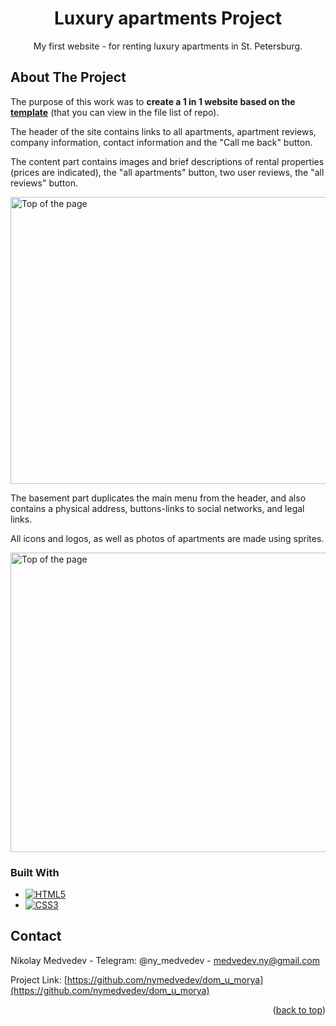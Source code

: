 <div align="center">
<h1>Luxury apartments Project</h1>
    <p>My first website - for renting luxury apartments in St. Petersburg.</p>
</div>


<!-- ABOUT THE PROJECT -->
## About The Project

<p>The purpose of this work was to <b>create a 1 in 1 website based on the <a href="https://github.com/nymedvedev/luxury_apartments_project/blob/main/template%20-%20homepage.jpg?raw=true" alt="Template">template</a></b> (that you can view in the file list of repo).</p>

The header of the site contains links to all apartments, apartment reviews, company information, contact information and the "Call me back" button.

The content part contains images and brief descriptions of rental properties (prices are indicated), the "all apartments" button, two user reviews, the "all reviews" button.

<img src="https://github.com/nymedvedev/luxury_apartments_project/blob/main/images/screenshots/screenshot_site_1.png?raw=true" alt="Top of the page" width="1024" height="459">

The basement part duplicates the main menu from the header, and also contains a physical address, buttons-links to social networks, and legal links.

All icons and logos, as well as photos of apartments are made using sprites.

<img src="https://github.com/nymedvedev/luxury_apartments_project/blob/main/images/screenshots/screenshot_site_2.png?raw=true" alt="Top of the page" width="1024" height="479">


### Built With


* [![HTML5](https://img.shields.io/badge/html5-%23E34F26.svg?style=for-the-badge&logo=html5&logoColor=white)][HTML-url]
* [![CSS3](https://img.shields.io/badge/css3-%231572B6.svg?style=for-the-badge&logo=css3&logoColor=white)][CSS-url]


<!-- CONTACT -->
## Contact

Nikolay Medvedev - Telegram: @ny_medvedev - medvedev.ny@gmail.com

Project Link: [https://github.com/nymedvedev/dom_u_morya](https://github.com/nymedvedev/dom_u_morya)

[HTML-url]: https://html.com/html5/
[CSS-url]: https://www.w3.org/Style/CSS/Overview.en.html

<p align="right">(<a href="#readme-top">back to top</a>)</p>
